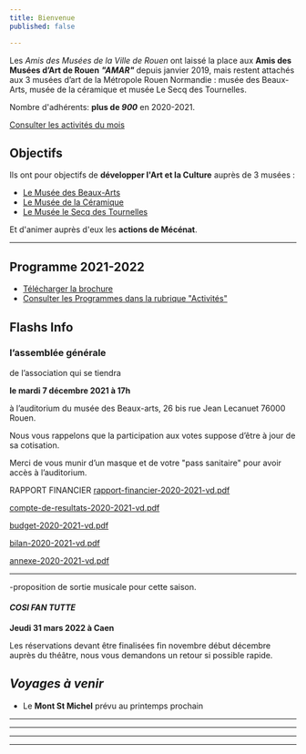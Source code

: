 ```yaml
---
title: Bienvenue
published: false

---
```

Les _Amis des Musées de la Ville de Rouen_ ont laissé la place aux **Amis des Musées d’Art de Rouen** **_"AMAR"_** depuis janvier 2019, mais restent attachés aux 3 musées d’art de la Métropole Rouen Normandie : musée des Beaux-Arts, musée de la céramique et musée Le Secq des Tournelles.

Nombre d'adhérents: **plus de _900_** en 2020-2021.

[Consulter les activités du mois](/pages/activites-du-mois.html)

## Objectifs

Ils ont pour objectifs de **développer l'Art et la Culture** auprès de 3 musées :

* [Le Musée des Beaux-Arts](http://mbarouen.fr/fr)
* [Le Musée de la Céramique](http://museedelaceramique.fr/fr)
* [Le Musée le Secq des Tournelles](http://museelesecqdestournelles.fr/fr)

Et d'animer auprès d'eux les **actions de Mécénat**.

***

## Programme 2021-2022

* [Télécharger la brochure](/fichiers/brochure-amar-2021-2022.pdf)
* [Consulter les Programmes dans la rubrique "Activités"](/pages/activites.html)

## **Flashs Info**

### **l’assemblée générale**

de l’association qui se tiendra

**le mardi 7 décembre 2021 à 17h**

à l’auditorium du musée des Beaux-arts, 26 bis rue Jean Lecanuet 76000 Rouen.

Nous vous rappelons que la participation aux votes suppose d’être à jour de sa cotisation.

Merci de vous munir d’un masque et de votre "pass sanitaire" pour avoir accès à l’auditorium.

RAPPORT FINANCIER  [rapport-financier-2020-2021-vd.pdf](/fichiers/rapport-financier-2020-2021-vd.pdf "rapport-financier-2020-2021-vd.pdf")

[compte-de-resultats-2020-2021-vd.pdf](/fichiers/compte-de-resultats-2020-2021-vd.pdf "compte-de-resultats-2020-2021-vd.pdf")  

[budget-2020-2021-vd.pdf](/fichiers/budget-2020-2021-vd.pdf "budget-2020-2021-vd.pdf")  

[bilan-2020-2021-vd.pdf](/fichiers/bilan-2020-2021-vd.pdf "bilan-2020-2021-vd.pdf")  

[annexe-2020-2021-vd.pdf](/fichiers/annexe-2020-2021-vd.pdf "annexe-2020-2021-vd.pdf")

***

\-proposition de sortie musicale pour cette saison.

#### **_COSI FAN TUTTE_**

**Jeudi 31 mars 2022 à Caen**

Les réservations devant être finalisées fin novembre début décembre auprès du théâtre, nous vous demandons un retour si possible rapide.

## _Voyages à venir_

* Le **Mont St Michel** prévu au printemps prochain

***

***

***

***